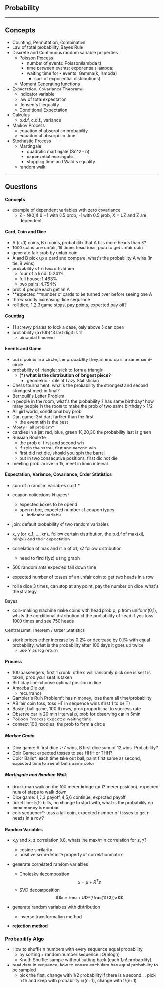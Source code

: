 ## Probability

---

## Concepts

* Counting, Permutation, Combination
* Law of total probability, Bayes Rule
* Discrete and Continuous random variable properties
  * [Poisson Process](https://en.wikipedia.org/wiki/Poisson_point_process)
    * number of events: Poisson\(lambda t\)
    * time between events: exponential\( lambda\)
    * waiting time for k events: Gamma\(k, lambda\)
      * sum of exponential distributions\)
  * [Moment Generating functions](https://en.wikipedia.org/wiki/Moment-generating_function)
* Expectation, Covariance Theorems
  * indicator variable
  * law of total expectation
  * Jensen's Inequality
  * Conditional Expectation
* Calculus
  * p.d.f, c.d.f., variance
* Markov Process
  * equation of absorption probability
  * equation of absorption time
* Stochastic Process
  * Martingale
    * quadratic martingale \(Sn^2 - n\)
    * exponential martingale
    * stopping time and Wald's equality 
  * random walk

---

## Questions

#### Concepts

* example of dependent variables with zero covariance
  * Z - N\(0,1\) U +1 with 0.5 prob, -1 with 0.5 prob, X = UZ and Z are dependent

#### Card, Coin and Dice

* A \(n+1\) coins, B n coins, probability that A has more heads than B?
* 1000 coins one unfair, 10 times head toss, prob to get unfair coin
* generate fair prob by unfair coin
* A and B pick up a card and compare, what's the probability A wins \(in tie, B wins\)
* probability of in texas-hold'em
  * four of a kind: 0.241%
  * full house: 1.463%
  * two pairs: 4.754%
* prob 4 people each get an A
* **expected **number of cards to be turned over before seeing one A
* throw srictly increasing dice sequence
* roll dice, 1,2,3 game stops, pay points, expected pay off?

#### Counting

* 11 screwy priates to lock a case, only above 5 can open 
* probability \(a+10b\)^3 last digit is 1? 
  * binomial theorem 

#### Events and Game

* put n points in a circle, the probability they all end up in a same semi-circle
* probability of triangle: stick to form a triangle
  * **\(\*\) what is the distribution of longest piece?**
    * geometric - rule of Lazy Statistician 
* Chess tournament: what's the probability the strongest and second strongest meet in final? 
* Bernoulli's Letter Problem
* n people in the room, what's the probability 2 has same birthday? how many people in the room to make the prob of two same birthday &gt; 1/2
* All girl world, conditional boy prob
* Dart game: 3rd dart farther than the first
  * the event nth is the best
* Monty Hall problem\*
* candies in a jar: red, blue, green 10,20,30 the probability last is green
* Russian Roulette
  * the prob of first and second win
  * if spin the barrel, first and second win
  * first did not die, should you spin the barrel
  * put in two consecutive positions, first did not die
* meeting prob: arrive in 1h, meet in 5min interval

#### Expectation, Variance, Covariance, Order Statistics

* sum of n random variables c.d.f \*

* coupon collections N types\*

  * expected boxes to be opend
  * open n box, expected number of coupon types
    * indicator variable

* joint default probability of two random variables
* x, y \(or x_1, ..., xn\)_ follow certain distribution, the p.d.f of max\(xi\), min\(xi\) and their expectation
* correlation of max and min of x1, x2 follow distribution 
  * need to find f\(yz\) using graph
* 500 random ants expected fall down time



* expected number of tosses of an unfair coin to get two heads in a row
* roll a dice 3 times, can stop at any point, pay the number on dice, what's the strategy



Bayes

* coin-making machine make coins with head prob p, p from uniform\(0,1\), whats the conditional distribution of the probability of head if you toss 1000 times and see 750 heads

Central Limit Theorem / Order Statistics

* stock prices either increase by 0.2% or decrease by 0.1% with equal probability, what is the probability after 100 days it goes up twice
  * use Y as log return 

#### Process

* 100 passengers, first 1 drunk. others will randomly pick one is seat is taken, prob your seat is taken
* Birthday  line: choose optimal position in line
* Amoeba Die out
  * recurrance
* Gambler's Ruin Problem\*: has n money, lose them all time/probability
* AB fair coin toss, toss HT in sequence wins \(first 1 to be T\)
* Basket ball game, 100 throws, prob proportional to success rate
* Observe car in 20 min interval p, prob for observing car in 5min
* Poisson Process expected waiting time
* connect 100 noodles, the prob to form a circle

##### Markov Chain

* Dice game: A first dice 7-7 wins, B first dice sum of 12 wins. Probability?
* Coin Game: expected tosses to see HHH or THH?
* Color Balls\*: each time take out ball, paint first same as second, expected time to see all balls same color

##### Martingale and Random Walk

* drunk man walk on the 100 meter bridge \(at 17 meter position\), expected num of steps to walk down 
* Dice game: 1,2,3 payoff, 4,5,6 continue, expected payoff
* ticket line: 5,10 bills, no change to start with, what is the probability no extra money is needed
* coin sequence\*: toss a fail coin, expected number of tosses to get n heads in a row? 

#### Random Variables

* x,y and x, z correlation 0.8, whats the max/min correlation for z, y? 
  * cosine similarity
  * positive semi-definite property of correlationmatrix
* generate correlated random variables
  * Cholesky decomposition $$x = \mu + R^T z$$
  * SVD decomposition $$x = \mu + UD^{\frac{1}{2}}z$$
* generate random variables with distribution

  * inverse transformation method

* **rejection method**

### Probability Algo

* How to shuffle n numbers with every sequence equal probability
  * by sorting + random number sequence : O\(nlogn\)
  * Knuth Shuffle: sample without putting back \(each 1/n! probability\)
* read data in sequence, how to ensure each data has equal probability to be sampled
  * pick the first, change with 1/2 probability if there is a second ... pick n th and keep with probability n/\(n+1\), change with 1/\(n+1\)



